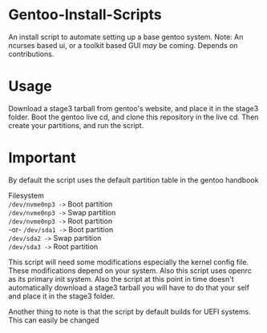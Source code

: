 # Gentoo-Install-Scripts
An install script to automate setting up a base gentoo system. Note: An ncurses based ui, or a toolkit based GUI <em>may</em> be coming. Depends on contributions.

# Usage
Download a stage3 tarball from gentoo's website, and place it in the stage3 folder. Boot the gentoo live cd, and clone this repository in the live cd. Then create your partitions, and run the script. 

# Important 
By default the script uses the default partition table in the gentoo handbook

Filesystem<br />
`/dev/nvme0np3 ->` Boot partition<br />
`/dev/nvme0np3 ->` Swap partition<br />
`/dev/nvme0np3 ->` Root partition<br />
-or-
`/dev/sda1 ->` Boot partition<br />
`/dev/sda2 ->` Swap partition<br />
`/dev/sda3 ->` Root partition<br />
 
This script will need some modifications especially the kernel config file. These modifications depend on your system. Also this script uses openrc as its primary init system. Also the script at this point in time doesn't automatically download a stage3 tarball you will have to do that your self and place it in the stage3 folder.

Another thing to note is that the script by default builds for UEFI systems. This can easily be changed

